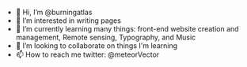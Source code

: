 - 👋 Hi, I’m @burningatlas
- 👀 I’m interested in writing pages
- 🌱 I’m currently learning many things: front-end website creation and management, Remote sensing, Typography, and Music
- 💞️ I’m looking to collaborate on things I'm learning
- 📫 How to reach me twitter: @meteorVector

<!---
burningatlas/burningatlas is a ✨ special ✨ repository because its `README.md` (this file) appears on your GitHub profile.
You can click the Preview link to take a look at your changes.
--->

